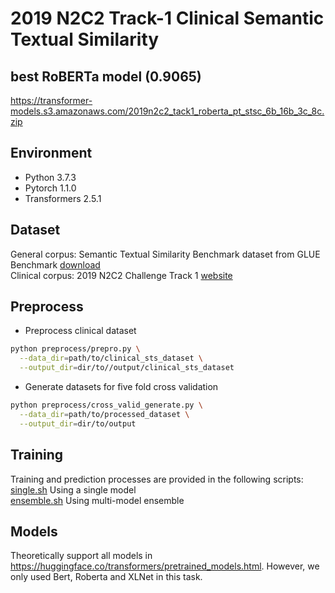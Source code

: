 # 2019 N2C2 Track-1 Clinical Semantic Textual Similarity


## best RoBERTa model (0.9065)
https://transformer-models.s3.amazonaws.com/2019n2c2_tack1_roberta_pt_stsc_6b_16b_3c_8c.zip

## Environment
* Python 3.7.3
* Pytorch 1.1.0
* Transformers 2.5.1

## Dataset
General corpus: Semantic Textual Similarity Benchmark dataset from GLUE Benchmark [download](https://firebasestorage.googleapis.com/v0/b/mtl-sentence-representations.appspot.com/o/data%2FSTS-B.zip?alt=media&token=bddb94a7-8706-4e0d-a694-1109e12273b5)  
Clinical corpus: 2019 N2C2 Challenge Track 1 [website](https://n2c2.dbmi.hms.harvard.edu/track1)
## Preprocess
* Preprocess clinical dataset
```bash
python preprocess/prepro.py \
  --data_dir=path/to/clinical_sts_dataset \
  --output_dir=dir/to//output/clinical_sts_dataset
```
* Generate datasets for five fold cross validation
```bash
python preprocess/cross_valid_generate.py \
  --data_dir=path/to/processed_dataset \
  --output_dir=dir/to/output
```

## Training
Training and prediction processes are provided in the following scripts:  
[single.sh](https://github.com/uf-hobi-informatics-lab/2019_N2C2_Track1_ClinicalSTS/blob/master/single.sh) Using a single model  
[ensemble.sh](https://github.com/uf-hobi-informatics-lab/2019_N2C2_Track1_ClinicalSTS/blob/master/ensemble.sh) Using multi-model ensemble

## Models
Theoretically support all models in https://huggingface.co/transformers/pretrained_models.html. However, we only used Bert, Roberta and XLNet in this task.
